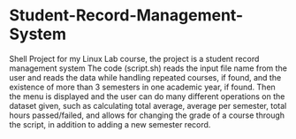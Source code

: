 # Student-Record-Management-System
Shell Project for my Linux Lab course, the project is a student record management system
The code (script.sh) reads the input file name from the user and reads the data while handling repeated courses, if found, and the existence of more 
than 3 semesters in one academic year, if found. Then the menu is displayed and the user can do many different operations on the dataset given, such
as calculating total average, average per semester, total hours passed/failed, and allows for changing the grade of a course through the script, in
addition to adding a new semester record.
